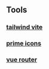 ## Tools

### [tailwind vite](https://tailwindcss.com/docs/installation/using-vite)
### [prime icons](https://primevue.org/icons)
### [vue router](https://router.vuejs.org/guide/)
